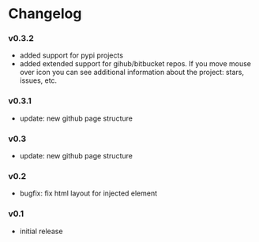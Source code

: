 # Changelog

### v0.3.2
- added support for pypi projects
- added extended support for gihub/bitbucket repos. If you move mouse over icon you can see additional information about the project: stars, issues, etc.

### v0.3.1
- update: new github page structure

### v0.3
- update: new github page structure

### v0.2
- bugfix: fix html layout for injected element

### v0.1
- initial release
